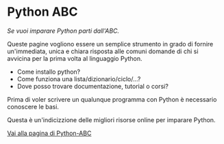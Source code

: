 # Python ABC

_Se vuoi imparare Python parti dall'ABC._

Queste pagine vogliono essere un semplice strumento in grado di fornire un'immediata, unica e chiara risposta alle comuni domande di chi si avvicina per la prima volta al linguaggio Python.

* Come installo python?
* Come funziona una lista/dizionario/ciclo/...?
* Dove posso trovare documentazione, tutorial o corsi?

Prima di voler scrivere un qualunque programma con Python è necessario conoscere le basi.

Questa è un'indicizzione delle migliori risorse online per imparare Python.

[Vai alla pagina di Python-ABC](https://github.com/draio/Python-ABC/blob/master/python-abc.it.md)
